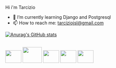 Hi i'm Tarcizio


- 🌱 I’m currently learning Django and Postgresql
- 📫 How to reach me: tarciziojsl@gmail.com

[![Anurag's GitHub stats](https://github-readme-stats.vercel.app/api?username=TarcizioFilho&show_icons=true&theme=dracula)](https://github.com/TarcizioFilho)

<div style="display: inline_block"></br>
  <img height="40" width="50" src="https://cdn.jsdelivr.net/gh/devicons/devicon/icons/python/python-original.svg" />
  <img height="50" width="60" src="https://cdn.jsdelivr.net/gh/devicons/devicon/icons/flask/flask-original-wordmark.svg" />
  <img height="40" width="50" src="https://cdn.jsdelivr.net/gh/devicons/devicon/icons/sqlite/sqlite-original.svg" />
  <img height="40" width="50" src="https://cdn.jsdelivr.net/gh/devicons/devicon/icons/html5/html5-original.svg" />
  <img height="40" width="50" src="https://cdn.jsdelivr.net/gh/devicons/devicon/icons/css3/css3-original.svg" />
           
</div>
